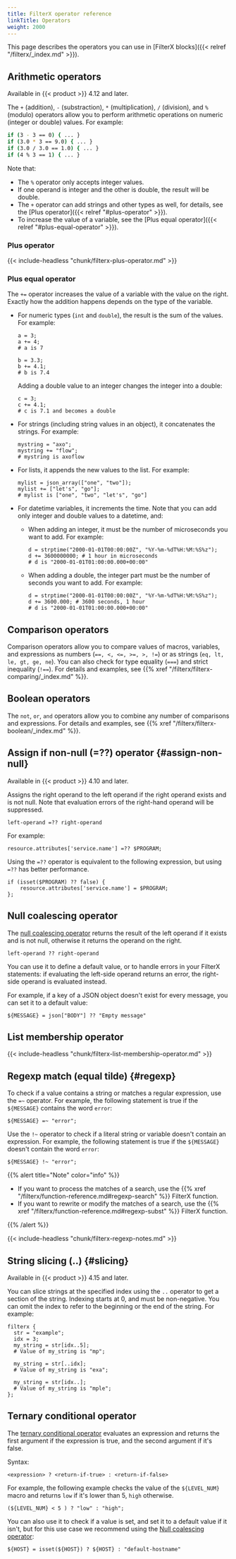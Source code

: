 ```yaml
---
title: FilterX operator reference
linkTitle: Operators
weight: 2000
---
```


<!-- This file is under the copyright of Axoflow, and licensed under Apache License 2.0, except for using the Axoflow and AxoSyslog trademarks. -->



This page describes the operators you can use in [FilterX blocks]({{< relref "/filterx/_index.md" >}}).

## Arithmetic operators

Available in {{< product >}} 4.12 and later.

The `+` (addition), `-` (substraction), `*` (multiplication), `/` (division), and `%` (modulo) operators allow you to perform arithmetic operations on numeric (integer or double) values. For example:

```sh
if (3 - 3 == 0) { ... }
if (3.0 * 3 == 9.0) { ... }
if (3.0 / 3.0 == 1.0) { ... }
if (4 % 3 == 1) { ... }
```

Note that:

- The `%` operator only accepts integer values.
- If one operand is integer and the other is double, the result will be double.
- The `+` operator can add strings and other types as well, for details, see the [Plus operator]({{< relref "#plus-operator" >}}).
- To increase the value of a variable, see the [Plus equal operator]({{< relref "#plus-equal-operator" >}}).

### Plus operator

{{< include-headless "chunk/filterx-plus-operator.md" >}}

### Plus equal operator

The `+=` operator increases the value of a variable with the value on the right. Exactly how the addition happens depends on the type of the variable.

- For numeric types (`int` and `double`), the result is the sum of the values. For example:

    ```shell
    a = 3;
    a += 4;
    # a is 7

    b = 3.3;
    b += 4.1;
    # b is 7.4
    ```

    Adding a double value to an integer changes the integer into a double:

    ```shell
    c = 3;
    c += 4.1;
    # c is 7.1 and becomes a double
    ```

- For strings (including string values in an object), it concatenates the strings. For example:

    ```shell
    mystring = "axo";
    mystring += "flow";
    # mystring is axoflow
    ```

- For lists, it appends the new values to the list. For example:

    ```shell
    mylist = json_array(["one", "two"]);
    mylist += ["let's", "go"];
    # mylist is ["one", "two", "let's", "go"]
    ```

- For datetime variables, it increments the time. Note that you can add only integer and double values to a datetime, and:

    - When adding an integer, it must be the number of microseconds you want to add. For example:

        ```shell
        d = strptime("2000-01-01T00:00:00Z", "%Y-%m-%dT%H:%M:%S%z");
        d += 3600000000; # 1 hour in microseconds
        # d is "2000-01-01T01:00:00.000+00:00"
        ```

    - When adding a double, the integer part must be the number of seconds you want to add. For example:

        ```shell
        d = strptime("2000-01-01T00:00:00Z", "%Y-%m-%dT%H:%M:%S%z");
        d += 3600.000; # 3600 seconds, 1 hour
        # d is "2000-01-01T01:00:00.000+00:00"
        ```

## Comparison operators

Comparison operators allow you to compare values of macros, variables, and expressions as numbers (`==, <, <=, >=, >, !=`) or as strings
(`eq, lt, le, gt, ge, ne`). You can also check for type equality (`===`) and strict inequality (`!==`). For details and examples, see {{% xref "/filterx/filterx-comparing/_index.md" %}}.

## Boolean operators

The `not`, `or`, `and` operators allow you to combine any number of comparisons and expressions. For details and examples, see {{% xref "/filterx/filterx-boolean/_index.md" %}}.

## Assign if non-null (=??) operator {#assign-non-null}

Available in {{< product >}} 4.10 and later.

Assigns the right operand to the left operand if the right operand exists and is not null. Note that evaluation errors of the right-hand operand will be suppressed.

```shell
left-operand =?? right-operand
```

For example:

```shell
resource.attributes['service.name'] =?? $PROGRAM;
```

Using the `=??` operator is equivalent to the following expression, but using `=??` has better performance.

```code
if (isset($PROGRAM) ?? false) {
    resource.attributes['service.name'] = $PROGRAM;
};
```

## Null coalescing operator

The [null coalescing operator](https://en.wikipedia.org/wiki/Null_coalescing_operator) returns the result of the left operand if it exists and is not null, otherwise it returns the operand on the right.

```shell
left-operand ?? right-operand
```

You can use it to define a default value, or to handle errors in your FilterX statements: if evaluating the left-side operand returns an error, the right-side operand is evaluated instead.

For example, if a key of a JSON object doesn't exist for every message, you can set it to a default value:

```shell
${MESSAGE} = json["BODY"] ?? "Empty message"
```

## List membership operator

{{< include-headless "chunk/filterx-list-membership-operator.md" >}}

## Regexp match (equal tilde) {#regexp}

To check if a value contains a string or matches a regular expression, use the `=~` operator. For example, the following statement is true if the `${MESSAGE}` contains the word `error`:

```shell
${MESSAGE} =~ "error";
```

Use the `!~` operator to check if a literal string or variable doesn't contain an expression. For example, the following statement is true if the `${MESSAGE}` doesn't contain the word `error`:

```shell
${MESSAGE} !~ "error";
```

{{% alert title="Note" color="info" %}}

- If you want to process the matches of a search, use the {{% xref "/filterx/function-reference.md#regexp-search" %}} FilterX function.
- If you want to rewrite or modify the matches of a search, use the {{% xref "/filterx/function-reference.md#regexp-subst" %}} FilterX function.

{{% /alert %}}

{{< include-headless "chunk/filterx-regexp-notes.md" >}}

<!-- FIXME add some more complex regex examples -->

<!-- 
FIXME what is relevant/applicable from /chapter-manipulating-messages/regular-expressions/ ?

Is there a workaround for wildcards/globbing? /chapter-routing-filters/filters/regular-expr/_index.md ?
-->

## String slicing (..) {#slicing}

Available in {{< product >}} 4.15 and later.

You can slice strings at the specified index using the `..` operator to get a section of the string. Indexing starts at 0, and must be non-negative. You can omit the index to refer to the beginning or the end of the string. For example:

```shell
filterx {
  str = "example";
  idx = 3;
  my_string = str[idx..5];
  # Value of my_string is "mp";

  my_string = str[..idx];
  # Value of my_string is "exa";

  my_string = str[idx..];
  # Value of my_string is "mple";
};
```

## Ternary conditional operator

The [ternary conditional operator](https://en.wikipedia.org/wiki/Ternary_conditional_operator) evaluates an expression and returns the first argument if the expression is true, and the second argument if it's false.

Syntax:

```shell
<expression> ? <return-if-true> : <return-if-false>
```

For example, the following example checks the value of the `${LEVEL_NUM}` macro and returns `low` if it's lower than 5, `high` otherwise.

```shell
(${LEVEL_NUM} < 5 ) ? "low" : "high";
```

You can also use it to check if a value is set, and set it to a default value if it isn't, but for this use case we recommend using the [Null coalescing operator](#null-coalescing-operator):

```shell
${HOST} = isset(${HOST}) ? ${HOST} : "default-hostname"
```
